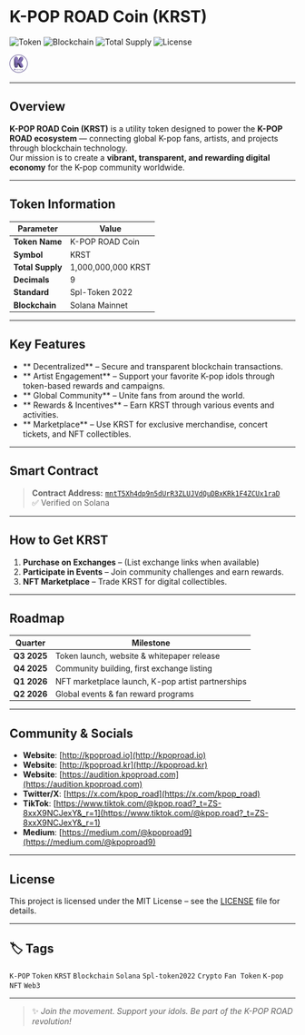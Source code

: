 # K-POP ROAD Coin (KRST)

![Token](https://img.shields.io/badge/Token-KRST-blue?style=for-the-badge)
![Blockchain](https://img.shields.io/badge/Blockchain-Solana-green?style=for-the-badge&logo=solana)
![Total Supply](https://img.shields.io/badge/Total_Supply-1B_KRST-yellow?style=for-the-badge)
![License](https://img.shields.io/badge/License-MIT-green?style=for-the-badge)

![KRST Logo](./KpopRoadLogo.png)

---

##  Overview
**K-POP ROAD Coin (KRST)** is a utility token designed to power the **K-POP ROAD ecosystem** — connecting global K-pop fans, artists, and projects through blockchain technology.  
Our mission is to create a **vibrant, transparent, and rewarding digital economy** for the K-pop community worldwide.

---

##  Token Information

| Parameter        | Value               |
|------------------|---------------------|
| **Token Name**   | K-POP ROAD Coin     |
| **Symbol**       | KRST                |
| **Total Supply** | 1,000,000,000 KRST  |
| **Decimals**     | 9                  |
| **Standard**     | Spl-Token 2022     |
| **Blockchain**   | Solana Mainnet     |

---

##  Key Features

- ** Decentralized** – Secure and transparent blockchain transactions.
- ** Artist Engagement** – Support your favorite K-pop idols through token-based rewards and campaigns.
- ** Global Community** – Unite fans from around the world.
- ** Rewards & Incentives** – Earn KRST through various events and activities.
- ** Marketplace** – Use KRST for exclusive merchandise, concert tickets, and NFT collectibles.

---

##  Smart Contract
>  **Contract Address:** [`mntT5Xh4dp9n5dUrR3ZLUJVdQuDBxKRk1F4ZCUx1raD`](https://solscan.io/token/mntT5Xh4dp9n5dUrR3ZLUJVdQuDBxKRk1F4ZCUx1raD)  
> ✅ Verified on Solana

---

##  How to Get KRST

1. **Purchase on Exchanges** – (List exchange links when available)
2. **Participate in Events** – Join community challenges and earn rewards.
3. **NFT Marketplace** – Trade KRST for digital collectibles.

---

##  Roadmap

| Quarter | Milestone |
|---------|-----------|
| **Q3 2025** | Token launch, website & whitepaper release |
| **Q4 2025** | Community building, first exchange listing |
| **Q1 2026** | NFT marketplace launch, K-pop artist partnerships |
| **Q2 2026** | Global events & fan reward programs |

---

##  Community & Socials
- **Website**: [http://kpoproad.io](http://kpoproad.io)
- **Website**: [http://kpoproad.kr](http://kpoproad.kr)
- **Website**: [https://audition.kpoproad.com](https://audition.kpoproad.com)
- **Twitter/X**: [https://x.com/kpop_road](https://x.com/kpop_road)
- **TikTok**: [https://www.tiktok.com/@kpop.road?_t=ZS-8xxX9NCJexY&_r=1](https://www.tiktok.com/@kpop.road?_t=ZS-8xxX9NCJexY&_r=1)
- **Medium**: [https://medium.com/@kpoproad9](https://medium.com/@kpoproad9)

---

##  License
This project is licensed under the MIT License – see the [LICENSE](LICENSE) file for details.

---

## 🏷 Tags
`K-POP` `Token` `KRST` `Blockchain` `Solana` `Spl-token2022` `Crypto` `Fan Token` `K-pop` `NFT` `Web3`

---

> ✨ *Join the movement. Support your idols. Be part of the K-POP ROAD revolution!*

